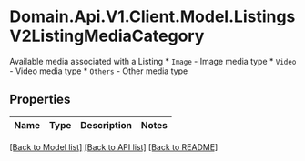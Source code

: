 # Domain.Api.V1.Client.Model.ListingsV2ListingMediaCategory
Available media associated with a Listing  * `Image` - Image media type * `Video` - Video media type * `Others` - Other media type
## Properties

Name | Type | Description | Notes
------------ | ------------- | ------------- | -------------

[[Back to Model list]](../README.md#documentation-for-models) [[Back to API list]](../README.md#documentation-for-api-endpoints) [[Back to README]](../README.md)

